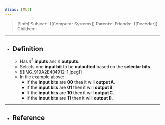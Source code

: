 ```yaml
---
Alias: [MUX]
---
```

> [!Info]
> Subject:: [[Computer Systems]]
> Parents:: 
> Friends:: [[Decoder]]
> Children:: 
---
- ## Definition
	- Has $n^2$ **inputs** and $n$ **outputs**.
	- Selects one **input bit** to be **outputted** based on the **selector bits**.
	- ![[IMG_919A2E404912-1.jpeg]]
	- In the example above:
		- If the **input bits** are **00** then it will **output A**.
		- If the **input bits** are **01** then it will **output B**.
		- If the **input bits** are **10** then it will **output C**.
		- If the **input bits** are **11** then it will **output D**.
---
- ## Reference